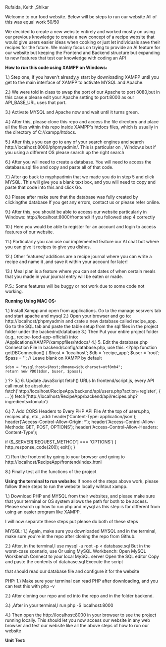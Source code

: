Rufaida, Keith ,Shikar

Welcome to our food website. Below will be steps to run our website
All of this was equal work 50/50

We decided to create a new website entirely and worked mostly on using our previous knowledge to create a new concept of a recipe website that would give users easier ideas when cooking or just let individuals save their recipes for the future.
We mainly focus on trying to provide an AI feature for our website but keeping the Frontend and Backend structure but expanding to new features that test our knowledge with coding an API





**How to run this code using XAMPP on Windows:**

1.) Step one, if you haven't already,y start by downloading XAMPP until you get to the main interface of XAMPP to activate MYSQL and Apache.

2.) We were told in class to swap the port of our Apache to port 8080,but in this case,e please edit your Apache setting to port:8000 as our API_BASE_URL uses that port.

3.) Activate MYSQL and Apache now and wait until it turns green.

4.) After this, please clone this repo and access the file directory and place all the files within this repo inside XAMPP's htdocs files, which is usually in the directory of C://xampp/htdocs. 

5.) After this,s you can go to any of your search engines and search http://localhost:8000/phpmyadmin/. This is particular on , Window,s but if you using a  different OS please search up the right search

6.) After you will need to create a database. You will need to access the database.sql file and copy and paste all of that code.

7.) After go back to myphpadmin that we made you do in step 5 and click MYSQL. This will give you a blank text box, and you will need to copy and paste that code into this and click Go.

8.) Please after make sure that the database was fully created by clickingthe  database If you get any errors, contact us or please refer online.

9.) After this, you should be able to access our website particularly in Windows: http://localhost:8000/frontend/ if you followed step 4 correctly

10.) Here you would be able to register for an account and login to access features of our website.

11.) Particularly you can use our implemented feature our AI chat bot where you can give it recipes to give you dishes.

12.) Other features/ additions are a recipe journal where you can write a recipe and name it ,and save it within your account for later!

13.) Meal plan is a feature where you can set dates of when certain meals that you made in your journal entry will be eaten or made.

P.S.: Some features will be buggy or not work due to some code not working.

**Running Using MAC OS:**

1.) Install Xampp and open from applications. Go to the manage sesrvers tab and start apache and mysql
2.) Open your browser and go to:
http://localhost/phpmyadmin and crate a new database called recipe_app. Go to the SQL tab and paste the table setup from the sql files in the project folder under the backednd/database
3.) Then Put your entire project folder (e.g., recipe-food-app-official) into: /Applications/XAMPP/xamppfiles/htdocs/
4.) 5. Edit the database.php Connection File
In backend/config/database.php, use this: <?php
function getDBConnection() {
    $host = 'localhost';
    $db = 'recipe_app';
    $user = 'root';
    $pass = ''; // Leave blank on XAMPP by default

    $dsn = "mysql:host=$host;dbname=$db;charset=utf8mb4";
    return new PDO($dsn, $user, $pass);
}
?>
5.) 6. Update JavaScript fetch() URLs
In frontend/script.js, every API call must be absolute: fetch('http://localhost/RecipeApp/backend/api/users.php?action=register', { ... })
fetch('http://localhost/RecipeApp/backend/api/recipes.php?ingredients=tomato')

6.) 7. Add CORS Headers to Every PHP API File
At the top of users.php, recipes.php, etc., add: header('Content-Type: application/json');
header('Access-Control-Allow-Origin: *');
header('Access-Control-Allow-Methods: GET, POST, OPTIONS');
header('Access-Control-Allow-Headers: Content-Type');

if ($_SERVER['REQUEST_METHOD'] === 'OPTIONS') {
    http_response_code(200);
    exit();
}

7.) Run the frontend by going to your browser and going to http://localhost/RecipeApp/frontend/index.html

8.) Finally test all the functions of the project 
 

**Using the terminal to run website:**
If none of the steps above work, please follow these steps to run the website locally wihtout xampp.

1.) Download PHP and MYSQL from their websites, and please make sure that your terminal or OS system allows the path for both to be access. Please search up how to run php and mysql as this step is far different from using an easier 
program like XAMPP.

I will now separate these steps put please do both of these steps

MYSQL:
1.) Again, make sure you downloaded MYSQL and in the terminal, make sure you're in the repo after cloning the repo from Github.

2.) After, in the terminal,l use  mysql -u root -p < database.sql
But in the worst-case scenario, use 
Or using MySQL Workbench:
Open MySQL Workbench
Connect to your local MySQL server
Open the SQL editor
Copy and paste the contents of database.sql
Execute the script

that should read our database file and configure it for the website

PHP:
1.) Make sure your terminal can read PHP after downloading, and you can test this with php -v

2.) After cloning our repo and cd into the repo and in the folder backend.

3.) ,After in your terminal,l run php -S localhost:8000

4.) Then open the http://localhost:8000 in your browser to see the project running locally.
This should let you now access our website in any web browser and test our website like all the above steps of how to run our website


**Unit Test:**





